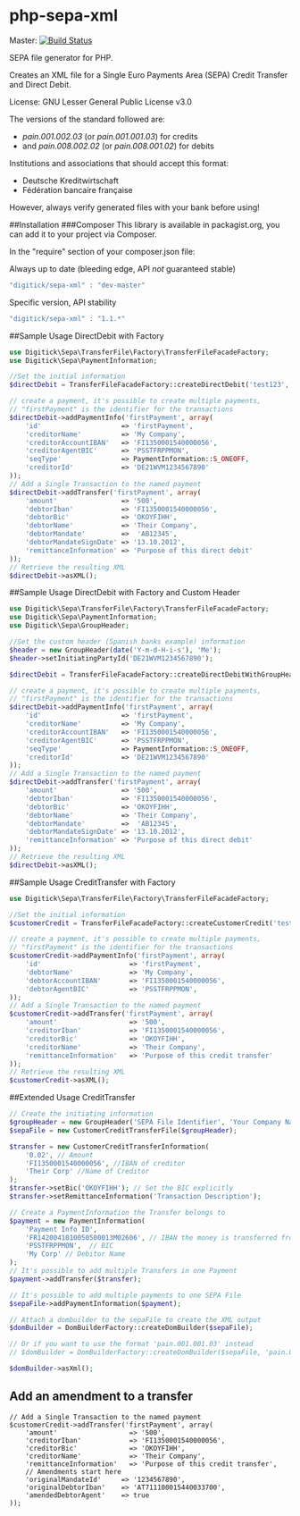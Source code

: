 php-sepa-xml
============

Master: [![Build Status](https://api.travis-ci.org/php-sepa-xml/php-sepa-xml.png?branch=master)](http://travis-ci.org/php-sepa-xml/php-sepa-xml)

SEPA file generator for PHP.

Creates an XML file for a Single Euro Payments Area (SEPA) Credit Transfer and Direct Debit.

License: GNU Lesser General Public License v3.0


The versions of the standard followed are:
* _pain.001.002.03_ (or _pain.001.001.03_) for credits
* and _pain.008.002.02_ (or _pain.008.001.02_) for debits

Institutions and associations that should accept this format:
* Deutsche Kreditwirtschaft
* Fédération bancaire française

However, always verify generated files with your bank before using!


##Installation
###Composer
This library is available in packagist.org, you can add it to your project
via Composer.

In the "require" section of your composer.json file:

Always up to date (bleeding edge, API *not* guaranteed stable)
```javascript
"digitick/sepa-xml" : "dev-master"
```

Specific version, API stability
```javascript
"digitick/sepa-xml" : "1.1.*"
```

##Sample Usage DirectDebit with Factory
```php
use Digitick\Sepa\TransferFile\Factory\TransferFileFacadeFactory;
use Digitick\Sepa\PaymentInformation;

//Set the initial information
$directDebit = TransferFileFacadeFactory::createDirectDebit('test123', 'Me');

// create a payment, it's possible to create multiple payments,
// "firstPayment" is the identifier for the transactions
$directDebit->addPaymentInfo('firstPayment', array(
    'id'                    => 'firstPayment',
    'creditorName'          => 'My Company',
    'creditorAccountIBAN'   => 'FI1350001540000056',
    'creditorAgentBIC'      => 'PSSTFRPPMON',
    'seqType'               => PaymentInformation::S_ONEOFF,
    'creditorId'            => 'DE21WVM1234567890'
));
// Add a Single Transaction to the named payment
$directDebit->addTransfer('firstPayment', array(
    'amount'                => '500',
    'debtorIban'            => 'FI1350001540000056',
    'debtorBic'             => 'OKOYFIHH',
    'debtorName'            => 'Their Company',
    'debtorMandate'         =>  'AB12345',
    'debtorMandateSignDate' => '13.10.2012',
    'remittanceInformation' => 'Purpose of this direct debit'
));
// Retrieve the resulting XML
$directDebit->asXML();
```

##Sample Usage DirectDebit with Factory and Custom Header
```php
use Digitick\Sepa\TransferFile\Factory\TransferFileFacadeFactory;
use Digitick\Sepa\PaymentInformation;
use Digitick\Sepa\GroupHeader;

//Set the custom header (Spanish banks example) information
$header = new GroupHeader(date('Y-m-d-H-i-s'), 'Me');
$header->setInitiatingPartyId('DE21WVM1234567890');

$directDebit = TransferFileFacadeFactory::createDirectDebitWithGroupHeader($header, 'pain.008.001.02');

// create a payment, it's possible to create multiple payments,
// "firstPayment" is the identifier for the transactions
$directDebit->addPaymentInfo('firstPayment', array(
    'id'                    => 'firstPayment',
    'creditorName'          => 'My Company',
    'creditorAccountIBAN'   => 'FI1350001540000056',
    'creditorAgentBIC'      => 'PSSTFRPPMON',
    'seqType'               => PaymentInformation::S_ONEOFF,
    'creditorId'            => 'DE21WVM1234567890'
));
// Add a Single Transaction to the named payment
$directDebit->addTransfer('firstPayment', array(
    'amount'                => '500',
    'debtorIban'            => 'FI1350001540000056',
    'debtorBic'             => 'OKOYFIHH',
    'debtorName'            => 'Their Company',
    'debtorMandate'         =>  'AB12345',
    'debtorMandateSignDate' => '13.10.2012',
    'remittanceInformation' => 'Purpose of this direct debit'
));
// Retrieve the resulting XML
$directDebit->asXML();
```

##Sample Usage CreditTransfer with Factory
```php
use Digitick\Sepa\TransferFile\Factory\TransferFileFacadeFactory;

//Set the initial information
$customerCredit = TransferFileFacadeFactory::createCustomerCredit('test123', 'Me');

// create a payment, it's possible to create multiple payments,
// "firstPayment" is the identifier for the transactions
$customerCredit->addPaymentInfo('firstPayment', array(
    'id'                      => 'firstPayment',
    'debtorName'              => 'My Company',
    'debtorAccountIBAN'       => 'FI1350001540000056',
    'debtorAgentBIC'          => 'PSSTFRPPMON',
));
// Add a Single Transaction to the named payment
$customerCredit->addTransfer('firstPayment', array(
    'amount'                  => '500',
    'creditorIban'            => 'FI1350001540000056',
    'creditorBic'             => 'OKOYFIHH',
    'creditorName'            => 'Their Company',
    'remittanceInformation'   => 'Purpose of this credit transfer'
));
// Retrieve the resulting XML
$customerCredit->asXML();
```

##Extended Usage CreditTransfer
```php
// Create the initiating information
$groupHeader = new GroupHeader('SEPA File Identifier', 'Your Company Name');
$sepaFile = new CustomerCreditTransferFile($groupHeader);

$transfer = new CustomerCreditTransferInformation(
    '0.02', // Amount
    'FI1350001540000056', //IBAN of creditor
    'Their Corp' //Name of Creditor
);
$transfer->setBic('OKOYFIHH'); // Set the BIC explicitly
$transfer->setRemittanceInformation('Transaction Description');

// Create a PaymentInformation the Transfer belongs to
$payment = new PaymentInformation(
    'Payment Info ID',
    'FR1420041010050500013M02606', // IBAN the money is transferred from
    'PSSTFRPPMON',  // BIC
    'My Corp' // Debitor Name
);
// It's possible to add multiple Transfers in one Payment
$payment->addTransfer($transfer);

// It's possible to add multiple payments to one SEPA File
$sepaFile->addPaymentInformation($payment);

// Attach a dombuilder to the sepaFile to create the XML output
$domBuilder = DomBuilderFactory::createDomBuilder($sepaFile);

// Or if you want to use the format 'pain.001.001.03' instead
// $domBuilder = DomBuilderFactory::createDomBuilder($sepaFile, 'pain.001.001.03');

$domBuilder->asXml();
```

## Add an amendment to a transfer

```
// Add a Single Transaction to the named payment
$customerCredit->addTransfer('firstPayment', array(
    'amount'                  => '500',
    'creditorIban'            => 'FI1350001540000056',
    'creditorBic'             => 'OKOYFIHH',
    'creditorName'            => 'Their Company',
    'remittanceInformation'   => 'Purpose of this credit transfer',
    // Amendments start here
    'originalMandateId'     => '1234567890',
    'originalDebtorIban'    => 'AT711100015440033700',
    'amendedDebtorAgent'    => true
));
```
